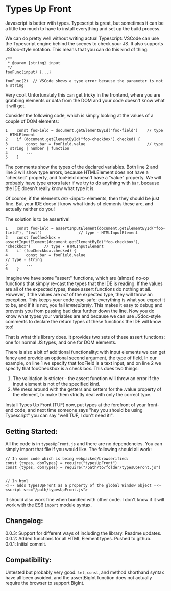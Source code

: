 # Types Up Front

Javascript is better with types.  Typescript is great, but sometimes it can be a little too much to have to install everything and set up the build process.  

We can do pretty well without writing actual Typescript: VSCode can use the Typescript engine behind the scenes to check your JS.  It also supports JSDoc-style notation.  This means that you can do this kind of thing:
```
/** 
 * @param {string} input
 */
fooFunc(input) {...}

fooFunc(2)  // VSCode shows a type error because the parameter is not a string
```  

Very cool.  Unfortunately this can get tricky in the frontend, where you are grabbing elements or data from the DOM and your code doesn't know what it will get.  

Consider the following code, which is simply looking at the values of a couple of DOM elements:
```
1    const fooField = document.getElementById("foo-field")    // type - HTMLElement
2    if (document.getElementById("foo-checkbox").checked) {
3        const bar = fooField.value                           // type - string | number | function
4        ...
5    }
```
The comments show the types of the declared variables.
Both line 2 and line 3 will show type errors, because HTMLElement does not have a "checked" property, and fooField doesn't have a "value" property.  We will probably have type errors later if we try to do anything with ```bar```, because the IDE doesn't really know what type it is.

Of course, if the elements *are* \<input\> elements, then they should be just fine.  But your IDE doesn't know what kinds of elements these are, and actually neither do you!

The solution is to be assertive!
```
1    const fooField = assertInputElement(document.getElementById("foo-field"), "text")                // type - HTMLInputElement
2    const fooCheckbox = assertInputElement(document.getElementById("foo-checkbox"), "checkbox")      // type - HTMLInputElement
3    if (fooCheckbox.checked) {    
4        const bar = fooField.value                                                                   // type - string
5        ...
6    }
```  

Imagine we have some "assert" functions, which are (almost) no-op functions that simply re-cast the types that the IDE is reading.  If the values are all of the expected types, these assert functions do nothing at all.  However, if the values are *not* of the expected type, they will throw an exception.  This keeps your code type-safe: everything is what you expect it to be, and if it is not, you fail *immediately*.  This makes it easy to debug and prevents you from passing bad data further down the line.  Now you do know what types your variables are and because we can use JSdoc-style comments to declare the return types of these functions the IDE will know too!  

That is what this library does.  It provides two sets of these assert functions: one for normal JS types, and one for DOM elements.

There is also a bit of additional functionality: with input elements we can get fancy and provide an optional second argument, the type of field.  In our example, on line 1 we specify that fooField is a text input, and on line 2 we specify that fooCheckbox is a check box.  This does two things:  
 1. The validation is stricter - the assert function will throw an error if the input element is not of the specified kind.
 2. We mess around with the getters and setters for the .value property of the element, to make them strictly deal with only the correct type.  

Install Types Up Front (TUF) now, put types at the forefront of your front-end code, and next time someone says "hey you should be using Typescript" you can say "well TUF, I don't need it!".


## Getting Started:  
All the code is in `typesUpFront.js` and there are no dependencies.  You can simply import that file if you would like.  The following should all work:

```
// In some code which is being webpacked/browserified:
const {types, domTypes} = require("typesUpFront")  
const {types, domTypes} = require("/path/to/folder/typesUpFront.js")


// In html
<!-- adds typesUpFront as a property of the global Window object -->
<script src="/path/typesUpFront.js">
```
It should also work fine when bundled with other code.  I don't know if it will work with the ES6 `import` module syntax.


## Changelog:  
0.0.3:  Support for different ways of including the library.  Readme updates.
0.0.2:  Added functions for all HTML Element types.  Pushed to github.  
0.0.1:  Initial commit.  


## Compatibility:  
Untested but probably very good.  `let`, `const`, and method shorthand syntax have all been avoided, and the assertBigInt function does not actually require the browser to support BigInt.
